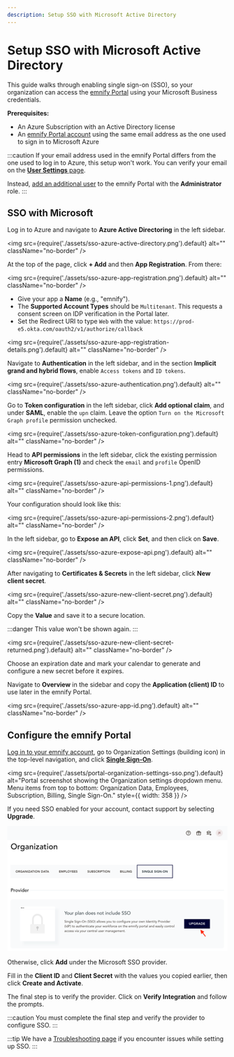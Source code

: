 ```yaml
---
description: Setup SSO with Microsoft Active Directory
---
```


# Setup SSO with Microsoft Active Directory

This guide walks through enabling single sign-on (SSO), so your organization can access the [emnify Portal](https://portal.emnify.com/) using your Microsoft Business credentials.

**Prerequisites:**

- An Azure Subscription with an Active Directory license
- An [emnify Portal account](https://portal.emnify.com/sign/up/) using the same email address as the one used to sign in to Microsoft Azure

:::caution
If your email address used in the emnify Portal differs from the one used to log in to Azure, this setup won't work.
You can verify your email on the [**User Settings** page](https://portal.emnify.com/user-settings).

Instead, [add an additional user](https://portal.emnify.com/organisation-settings/users) to the emnify Portal with the **Administrator** role.
:::

## SSO with Microsoft

Log in to Azure and navigate to **Azure Active Directoring** in the left sidebar.

<img
  src={require('./assets/sso-azure-active-directory.png').default}
  alt=""
  className="no-border"
/>

At the top of the page, click **+ Add** and then **App Registration**. 
From there:

<img
  src={require('./assets/sso-azure-app-registration.png').default}
  alt=""
  className="no-border"
/>

- Give your app a **Name** (e.g., "emnify").
- The **Supported Account Types** should be `Multitenant`.
This requests a consent screen on IDP verification in the Portal later. 
- Set the Redirect URI to type `Web` with the value: `https://prod-e5.okta.com/oauth2/v1/authorize/callback`

<img
  src={require('./assets/sso-azure-app-registration-details.png').default}
  alt=""
  className="no-border"
/>

Navigate to **Authentication** in the left sidebar, and in the section **Implicit grand and hybrid flows**, enable `Access tokens` and `ID tokens`.

<img
  src={require('./assets/sso-azure-authentication.png').default}
  alt=""
  className="no-border"
/>

Go to **Token configuration** in the left sidebar, click **Add optional claim**, and under **SAML**, enable the `upn` claim.
Leave the option `Turn on the Microsoft Graph profile` permission unchecked.

<img
  src={require('./assets/sso-azure-token-configuration.png').default}
  alt=""
  className="no-border"
/>

Head to **API permissions** in the left sidebar, click the existing permission entry **Microsoft Graph (1)** and check the `email` and `profile` OpenID permissions.

<img
  src={require('./assets/sso-azure-api-permissions-1.png').default}
  alt=""
  className="no-border"
/>

Your configuration should look like this:

<img
  src={require('./assets/sso-azure-api-permissions-2.png').default}
  alt=""
  className="no-border"
/>

In the left sidebar, go to **Expose an API**, click **Set**, and then click on **Save**.

<img
  src={require('./assets/sso-azure-expose-api.png').default}
  alt=""
  className="no-border"
/>

After navigating to **Certificates & Secrets** in the left sidebar, click **New client secret**.

<img
  src={require('./assets/sso-azure-new-client-secret.png').default}
  alt=""
  className="no-border"
/>

Copy the **Value** and save it to a secure location.

:::danger
This value won't be shown again.
:::

<img
  src={require('./assets/sso-azure-new-client-secret-returned.png').default}
  alt=""
  className="no-border"
/>

Choose an expiration date and mark your calendar to generate and configure a new secret before it expires.

Navigate to **Overview** in the sidebar and copy the **Application (client) ID** to use later in the emnify Portal.

<img
  src={require('./assets/sso-azure-app-id.png').default}
  alt=""
  className="no-border"
/>

## Configure the emnify Portal

[Log in to your emnify account](https://portal.emnify.com/sign/), go to Organization Settings (building icon) in the top-level navigation, and click [**Single Sign-On**](https://portal.emnify.com/organisation-settings/federation).

<img
  src={require('./assets/portal-organization-settings-sso.png').default}
  alt="Portal screenshot showing the Organization settings dropdown menu. Menu items from top to bottom: Organization Data, Employees, Subscription, Billing, Single Sign-On."
  style={{ width: 358 }}
/>

If you need SSO enabled for your account, contact support by selecting **Upgrade**.

![Portal screenshot from the Single Sign-On page under Organization. There's a notice under Provider that reads, "Your plan does not include SSO. Single Sign-On (SSO) allows you to configure your own Identity Provider (IdP) to authenticate your workforce on the emnify portal and easily control access via your central user management." Next to this text is an Upgrade button.](assets/portal-organization-no-sso-annotated.png)

Otherwise, click **Add** under the Microsoft SSO provider.

Fill in the **Client ID** and **Client Secret** with the values you copied earlier, then click **Create and Activate**.

The final step is to verify the provider. 
Click on **Verify Integration** and follow the prompts.

:::caution
You must complete the final step and verify the provider to configure SSO.
:::

:::tip
We have a [Troubleshooting page](troubleshooting#microsoft-active-directory) if you encounter issues while setting up SSO.
:::
